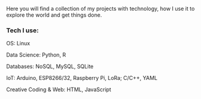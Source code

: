 Here you will find a collection of my projects with technology, how I use it to explore the world and get things done.

<!---
sepse/sepse is a ✨ special ✨ repository because its `README.md` (this file) appears on your GitHub profile.
You can click the Preview link to take a look at your changes.
--->

### Tech I use:

OS: Linux

Data Science: Python, R

Databases: NoSQL, MySQL, SQLite

IoT: Arduino, ESP8266/32, Raspberry Pi, LoRa; C/C++, YAML

Creative Coding & Web: HTML, JavaScript

